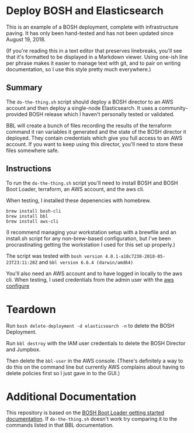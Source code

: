 # Deploy BOSH and Elasticsearch
This is an example of a BOSH deployment, 
complete with infrastructure paving.
It has only been hand-tested
and has not been updated
since August 19, 2018.

(If you're reading this in a text editor
that preserves linebreaks,
you'll see that it's formatted
to be displayed in a Markdown viewer.
Using one-ish line per phrase makes it easier
to manage text with git,
and to pair on writing documentation,
so I use this style pretty much everywhere.)

## Summary
The `do-the-thing.sh` script
should deploy a BOSH director to an AWS account
and then deploy a single-node Elasticsearch.
It uses a community-provided BOSH release
which I haven't personally tested or validated.

BBL will create a bunch of files
recording the results of the terraform command it ran
variables it generated
and the state of the BOSH director it deployed.
They contain credentials
which give you full access to an AWS account.
If you want to keep using this director,
you'll need to store these files somewhere safe.

## Instructions
To run the `do-the-thing.sh` script
you'll need to install BOSH and BOSH Boot Loader,
terraform, an AWS account, and the aws cli.

When testing, I installed these depenencies with homebrew.

```
brew install bosh-cli
brew install bbl
brew install aws-cli
```
(I recommend managing your workstation setup
with a brewfile and an install.sh script
for any non-brew-based configuration,
but I've been procrastinating 
getting the workstation I used for this
set up properly.)

The script was tested with
`bosh version 4.0.1-a18c7230-2018-05-23T23:11:20Z`
and `bbl version 6.6.4 (darwin/amd64)`

You'll also need an AWS account
and to have logged in locally to the aws cli.
When testing, I used credentials from the admin user
with the [aws configure](https://docs.aws.amazon.com/cli/latest/userguide/cli-chap-getting-started.html)

# Teardown
Run `bosh delete-deployment -d elasticsearch -n` to delete the BOSH Deployment.

Run `bbl destroy` with the IAM user credentials 
to delete the BOSH Director and Jumpbox.

Then delete the `bbl-user` in the AWS console.
(There's definitely a way to do this on the command line
but currently AWS complains about having to delete policies first
so I just gave in to the GUI.)

# Additional Documentation
This repository is based on the [BOSH Boot Loader getting started documentation]().
If `do-the-thing.sh` doesn't work
try comparing it to the commands listed in that BBL documentation.
